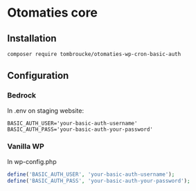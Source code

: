 # Otomaties core

## Installation

```sh
composer require tombroucke/otomaties-wp-cron-basic-auth
```

## Configuration

### Bedrock
In .env on staging website: 

```
BASIC_AUTH_USER='your-basic-auth-username'
BASIC_AUTH_PASS='your-basic-auth-your-password'
```

### Vanilla WP
In wp-config.php

```php
define('BASIC_AUTH_USER', 'your-basic-auth-username');
define('BASIC_AUTH_PASS', 'your-basic-auth-your-password');
```
